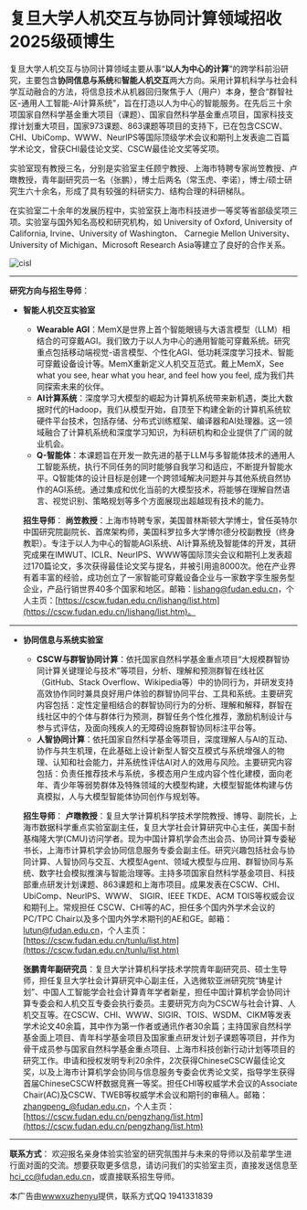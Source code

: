 # 复旦大学人机交互与协同计算领域招收2025级硕博生

复旦大学人机交互与协同计算领域主要从事“**以人为中心的计算**”的跨学科前沿研究，主要包含**协同信息与系统**和**智能人机交互**两大方向。采用计算机科学与社会科学互动融合的方法，将信息技术从机器回归聚焦于人（用户）本身，整合“群智社区-通用人工智能-AI计算系统”，旨在打造以人为中心的智能服务。在先后三十余项国家自然科学基金重大项目（课题）、国家自然科学基金重点项目，国家科技支撑计划重大项目，国家973课题、863课题等项目的支持下，已在包含CSCW、CHI、UbiComp、WWW、NeurIPS等国际顶级学术会议和期刊上发表逾二百篇学术论文，曾获CHI最佳论文奖、CSCW最佳论文奖等奖项。

实验室现有教授三名，分别是实验室主任顾宁教授、上海市特聘专家尚笠教授、卢暾教授，青年副研究员一名（张鹏），博士后两名（常玉虎、李诺），博士/硕士研究生六十余名，形成了具有较强的科研实力、结构合理的科研梯队。

在实验室二十余年的发展历程中，实验室获上海市科技进步一等奖等省部级奖项三项。实验室与国外知名高校和研究机构，如 University of Oxford, University of California, Irvine、University of Washington、 Carnegie Mellon University、University of Michigan、Microsoft Research Asia等建立了良好的合作关系。

![cisl](https://github.com/wwwxuzhenyu/CSLabInfo2024/assets/46283941/7b197789-5466-4d0e-b4c1-3da48f04f585)

---
**研究方向与招生导师**：
- **智能人机交互实验室**
    - **Wearable AGI**：MemX是世界上首个智能眼镜与大语言模型（LLM）相结合的可穿戴AGI。我们致力于以人为中心的通用智能可穿戴系统。研究重点包括移动端视觉-语言模型、个性化AGI、低功耗深度学习技术、智能可穿戴设备设计等。MemX重新定义人机交互范式。戴上MemX，See what you see, hear what you hear, and feel how you feel, 成为我们共同探索未来的伙伴。
    - **AI计算系统**：深度学习大模型的崛起为计算机系统带来新机遇，类比大数据时代的Hadoop，我们从模型开始，自顶至下构建全新的计算机系统软硬件平台技术，包括存储、分布式训练框架、编译器和AI处理器。这一领域融合了计算机系统和深度学习知识，为科研机构和企业提供了广阔的就业机会。
    - **Q-智能体**：本课题旨在开发一款先进的基于LLM与多智能体技术的通用人工智能系统，执行不同任务的同时能够自我学习和适应，不断提升智能水平。Q智能体的设计目标是创建一个跨领域解决问题并与其他系统自然协作的AGI系统。通过集成和优化当前的大模型技术，将能够在理解自然语言、视觉识别、策略规划等多个方面展现出超越现有技术的能力。

    **招生导师**：
    **尚笠教授**：上海市特聘专家，美国普林斯顿大学博士，曾任英特尔中国研究院副院长、首席架构师，美国科罗拉多大学博尔德分校副教授（终身教职）。专注于以人为中心的智能AGI系统、AI计算系统及智能体的开发，其研究成果在IMWUT、ICLR、NeurIPS、WWW等国际顶尖会议和期刊上发表超过170篇论文，多次获得最佳论文奖与提名，并被引用逾8000次。他在产业界有着丰富的经验，成功创立了一家智能可穿戴设备企业与一家数字孪生服务型企业，产品行销世界40多个国家和地区。邮箱：[lishang@fudan.edu.cn](lishang@fudan.edu.cn)，个人主页：[https://cscw.fudan.edu.cn/lishang/list.htm](https://cscw.fudan.edu.cn/lishang/list.htm)。
---
- **协同信息与系统实验室**
    - **CSCW与群智协同计算**：依托国家自然科学基金重点项目“大规模群智协同计算关键理论与技术”等项目，分析、理解和预测群智在线社区（GitHub、Stack Overflow、Wikipedia等）中的协同行为，并研发支持高效协作同时兼具良好用户体验的群智协同平台、工具和系统。主要研究内容包括：定性定量相结合的群智协同行为的分析、理解和解释，群智在线社区中的个体与群体行为预测，群智任务个性化推荐，激励机制设计与参与式评估，及面向残疾人的无障碍设施群智协同标注平台等。
    - **人智协同计算**：依托国家自然科学基金等项目，深度理解人与AI的互动、协作与共生机理，在此基础上设计新型人智交互模式与系统增强人的物理、认知和社会能力，并系统性评估AI对人的效用与风险。主要研究内容包括：负责任推荐技术与系统，多模态用户生成内容个性化建模，面向老年、青少年等弱势群体及特殊领域的大模型构建，大模型智能体构建与仿真模拟，人与大模型智能体协同创作与规划等。

    **招生导师**：
    **卢暾教授**：复旦大学计算机科学技术学院教授、博导、副院长，上海市数据科学重点实验室副主任，复旦大学社会计算研究中心主任，美国卡耐基梅隆大学(CMU)访问学者。现为中国计算机学会杰出会员、协同计算专委秘书长，上海市计算机学会协同信息服务专委会副主任。研究兴趣包括社会与协同计算、人智协同与交互、大模型Agent、领域大模型与应用、群智协同与系统、数字社会模拟推演与智能治理等。主持多项国家自然科学基金项目、科技部重点研发计划课题、863课题和上海市项目。成果发表在CSCW、CHI、UbiComp、NeurlPS、WWW、 SIGIR、IEEE TKDE、ACM TOIS等权威会议和期刊上。常规担任 CSCW、CHI等的AC，担任多个国内外学术会议的PC/TPC Chair以及多个国内外学术期刊的AE和GE。邮箱：[lutun@fudan.edu.cn](lutun@fudan.edu.cn)，个人主页：[https://cscw.fudan.edu.cn/tunlu/list.htm](https://cscw.fudan.edu.cn/tunlu/list.htm)

    **张鹏青年副研究员**：复旦大学计算机科学技术学院青年副研究员、硕士生导师，担任复旦大学社会计算研究中心副主任，入选微软亚洲研究院“铸星计划”、中国人工智能学会社会计算青年学者新星，担任中国计算机学会协同计算专委会和人机交互专委会执行委员。主要研究方向为CSCW与社会计算、人机交互等。在CSCW、CHI、WWW、SIGIR、TOIS、WSDM、CIKM等发表学术论文40余篇，其中作为第一作者或通讯作者30余篇；主持国家自然科学基金面上项目、青年科学基金项目及国家重点研发计划子课题等项目，并作为骨干成员参与国家自然科学基金重点项目、上海市科技创新行动计划等项目的研究工作。申请和授权发明专利20余件，2次获得ChineseCSCW最佳论文奖，以及上海市计算机学会协同与信息服务专委会优秀论文奖，指导学生获得首届ChineseCSCW杯数据竞赛一等奖。担任CHI等权威学术会议的Associate Chair(AC)及CSCW、TWEB等权威学术会议和期刊的审稿人。邮箱：[zhangpeng_@fudan.edu.cn](zhangpeng_@fudan.edu.cn)，个人主页：[https://cscw.fudan.edu.cn/pengzhang/list.htm](https://cscw.fudan.edu.cn/pengzhang/list.htm)
---
**联系方式**：
欢迎报名亲身体验实验室的研究氛围并与未来的导师以及前辈学生进行面对面的交流。想要获取更多信息，请访问我们的实验室主页，直接发送信息至[hci_cc@fudan.edu.cn](mailto:hci_cc@fudan.edu.cn)，或直接联系招生导师。

本广告由[wwwxuzhenyu](https://github.com/wwwxuzhenyu)提供，联系方式QQ 1941331839
